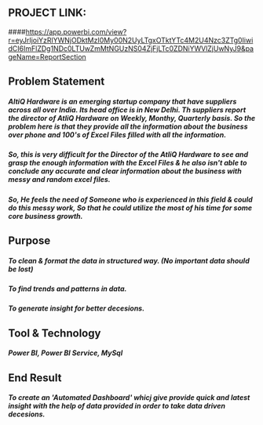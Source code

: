 ## PROJECT LINK:
####https://app.powerbi.com/view?r=eyJrIjoiYzRlYWNjODktMzI0My00N2UyLTgxOTktYTc4M2U4Nzc3ZTg0IiwidCI6ImFlZDg1NDc0LTUwZmMtNGUzNS04ZjFjLTc0ZDNiYWVlZjUwNyJ9&pageName=ReportSection

##  Problem Statement
##### AltiQ Hardware is an emerging startup company that have suppliers across all over India. Its head office is in New Delhi. Th suppliers report the director of AtliQ Hardware on Weekly, Monthy, Quarterly basis. So the problem here is that they provide all the information about the business over phone and 100's of Excel Files filled with all the information.
##### So, this is very difficult for the Director of the AtliQ Hardware to see and grasp the enough information with the Excel Files & he also isn't able to conclude any accurate and clear information about the business with messy and random excel files. 
##### So, He feels the need of Someone who is experienced in this field & could do this messy work, So that he could utilize the most of his time for some core business growth.

## Purpose
##### To clean & format the data in structured way. (No important data should be lost)
##### To find trends and patterns in data.
##### To generate insight for better decesions.

## Tool & Technology
##### Power BI, Power BI Service, MySql

## End Result
##### To create an 'Automated Dashboard' whicj give provide quick and latest insight with the help of data provided in order to take data driven decesions.


